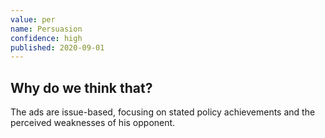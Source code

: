 ```yaml
---
value: per
name: Persuasion
confidence: high
published: 2020-09-01
---
```


## Why do we think that?

The ads are issue-based, focusing on stated policy achievements and the perceived weaknesses of his opponent.

